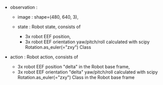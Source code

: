 
- observation : 
    - image : shape=(480, 640, 3),

    - state : Robot state, consists of 
        - 3x robot EEF position, 
        - 3x robot EEF orientation yaw/pitch/roll calculated with scipy Rotation.as_euler(="zxy") Class

- action : Robot action, consists of 
  - 3x robot EEF position "delta" in the Robot base frame,
  - 3x robot EEF orientation "delta" yaw/pitch/roll calculated with scipy Rotation.as_euler(="zxy") Class in the Robot base frame



